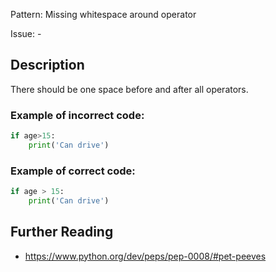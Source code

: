 Pattern: Missing whitespace around operator

Issue: -

## Description

There should be one space before and after all operators.

### Example of **incorrect** code:

```python
if age>15:
    print('Can drive')
```

### Example of **correct** code:

```python
if age > 15:
    print('Can drive')
```

## Further Reading

* https://www.python.org/dev/peps/pep-0008/#pet-peeves